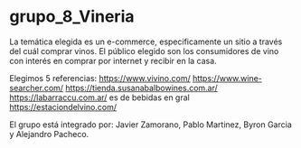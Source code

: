 # grupo_8_Vineria
La temática elegida es un e-commerce, especificamente un sitio a través del cuál comprar vinos.
El público elegido son los consumidores de vino con interés en comprar por internet y recibir en la casa.

Elegimos 5 referencias:
  https://www.vivino.com/
  https://www.wine-searcher.com/
  https://tienda.susanabalbowines.com.ar/
  https://labarraccu.com.ar/  es de bebidas en gral
  https://estaciondelvino.com/

El grupo está integrado por: Javier Zamorano, Pablo Martinez, Byron Garcia y Alejandro Pacheco.

 

